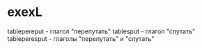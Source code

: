 # exexL

tablepereput - глагол "перепутать"
tablesput - глагол "спутать"
tableperesput - глаголы "перепутать" и "спутать"
